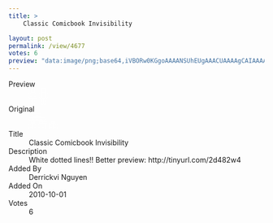 ```yaml
---
title: >
    Classic Comicbook Invisibility

layout: post
permalink: /view/4677
votes: 6
preview: "data:image/png;base64,iVBORw0KGgoAAAANSUhEUgAAACUAAAAgCAIAAAAaMSbnAAAABnRSTlMA/wD/AP5AXyvrAAAAoUlEQVRIie2VUQ6AIAxDO7L7H1n8kgAbjCUQTVy/CPKYZVIp5wuNCMgAAXgGGQ4ZOLX11N3XS9o4CX9nlcS7SKmTqmw8aSsO6mfnWT5lqgbr98HGuZqSl6a7TGp5H/5C/8r50rgB9Rr51IGHv70Kf+HPg/MgsdRwgpalPpzbXWQ8FmaS2g78K/+/ec9GsvHwt1fhL/x5cG4BGYaYJlknG78BZzJfaqVI8SwAAAAASUVORK5CYII="
---
```

<dl class="side-by-side">
<dt>Preview</dt>
<dd>
    <img class="preview" src="data:image/png;base64,iVBORw0KGgoAAAANSUhEUgAAACUAAAAgCAIAAAAaMSbnAAAABnRSTlMA/wD/AP5AXyvrAAAAoUlEQVRIie2VUQ6AIAxDO7L7H1n8kgAbjCUQTVy/CPKYZVIp5wuNCMgAAXgGGQ4ZOLX11N3XS9o4CX9nlcS7SKmTqmw8aSsO6mfnWT5lqgbr98HGuZqSl6a7TGp5H/5C/8r50rgB9Rr51IGHv70Kf+HPg/MgsdRwgpalPpzbXWQ8FmaS2g78K/+/ec9GsvHwt1fhL/x5cG4BGYaYJlknG78BZzJfaqVI8SwAAAAASUVORK5CYII=">
</dd>
<dt>Original</dt>
<dd>
    <img class="preview" src="data:image/png;base64,iVBORw0KGgoAAAANSUhEUgAAAEAAAAAgCAYAAACinX6EAAAApUlEQVR42u2XQQ6AMAgE+/9PqxeTplGhbiuiw0UbawLbWcFSHLFssV/re+/z1HFVSF1w77sEBCAAAQHZRPhsG2yTbk9WFeDVAqmIY5G/f+TSE4AFsAAETG9z6eaEozmgJ+HZgqj5uS1xNhBFjs5qfuECROcXbgHLEo9bwFL07tryvLrfu6bPRxEwAl0IgAAIgAAIgAAIgIDpBIwu3PM7rO5XDqKOFVh5EzR1TzFdAAAAAElFTkSuQmCC">
</dd>
<dt>Title</dt>
<dd>Classic Comicbook Invisibility</dd>
<dt>Description</dt>
<dd>White dotted lines!! Better preview: http://tinyurl.com/2d482w4</dd>
<dt>Added By</dt>
<dd>Derrickvi Nguyen</dd>
<dt>Added On</dt>
<dd>2010-10-01</dd>
<dt>Votes</dt>
<dd>6</dd>
</dl>
